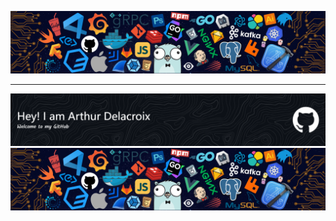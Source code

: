 ![](https://raw.githubusercontent.com/Arthur-Delacroix/Arthur-Delacroix/master/Pic/header_2.png)

<!--
这个是用来区分不同主题的，通过主题哦颜色决定使用哪个图片
<picture>
  <source media="(prefers-color-scheme: dark)" srcset="https://user-images.githubusercontent.com/25423296/163456776-7f95b81a-f1ed-45f7-b7ab-8fa810d529fa.png">
  <source media="(prefers-color-scheme: light)" srcset="https://user-images.githubusercontent.com/25423296/163456779-a8556205-d0a5-45e2-ac17-42d089e3c3f8.png">
  <img alt="Shows an illustrated sun in light mode and a moon with stars in dark mode." src="https://user-images.githubusercontent.com/25423296/163456779-a8556205-d0a5-45e2-ac17-42d089e3c3f8.png">
</picture>

![release](https://img.shields.io/badge/iOS-green.svg?color=42B883&logo=iOS) ![release](https://img.shields.io/badge/Android-green.svg?color=42B883&logo=Android&logoColor=white)
 ![release](https://img.shields.io/badge/-Unity-green.svg?color=42B883&logo=Unity) ![release](https://img.shields.io/badge/-Unreal%20Engine-green.svg?color=42B883&logo=Unreal-Engine) ![release](https://img.shields.io/badge/-C%20Sharp-green.svg?color=42B883&logo=C-Sharp) ![release](https://img.shields.io/badge/-C++-green.svg?color=42B883&logo=C++) ![release](https://img.shields.io/badge/-Python-green.svg?color=42B883&logo=Python&logoColor=white) ![release](https://img.shields.io/badge/-Blender-green.svg?color=42B883&logo=Blender&logoColor=white) ![release](https://img.shields.io/badge/-Bilibili-green.svg?color=42B883&logo=Bilibili3&logoColor=white)

![GitHub Streak](https://github-readme-streak-stats.herokuapp.com/?user=Arthur-Delacroix&theme=vue&hide_border=true)

[![](https://github-readme-activity-graph.vercel.app/graph?username=Arthur-Delacroix&theme=github-light)](https://github.com/ashutosh00710/github-readme-activity-graph)

![](https://github-readme-stats.anuraghazra1.vercel.app/api?username=Arthur-Delacroix&theme=vue&hide_border=true&hide_title=true&count_private=true)

![](https://github-readme-stats.vercel.app/api/top-langs/?username=Arthur-Delacroix&layout=compact&theme=vue&card_width=445&hide_border=true)

![](https://github-profile-trophy.vercel.app/?username=Arthur-Delacroix&theme=flat&column=3&margin-h=15&margin-w=15&&no-bg=true&no-frame=true)

---

[![](https://raw.githubusercontent.com/Arthur-Delacroix/Arthur-Delacroix/master/Pic/EnterBlog.png)](https://arthur-delacroix.github.io/)

<picture>
  <source media="(prefers-color-scheme: dark)" srcset="https://raw.githubusercontent.com/Arthur-Delacroix/Arthur-Delacroix/master/Pic/header_2.png">
  <source media="(prefers-color-scheme: light)" srcset="https://raw.githubusercontent.com/Arthur-Delacroix/Arthur-Delacroix/master/Pic/header_1.png">
</picture>

<picture>
  <source media="(prefers-color-scheme: dark)" srcset="https://github-readme-streak-stats.herokuapp.com/?user=Arthur-Delacroix&theme=vue&hide_border=true" align="center">
  <source media="(prefers-color-scheme: light)" srcset="https://github-readme-streak-stats.herokuapp.com/?user=Arthur-Delacroix&theme=github-dark&hide_border=true" align="center">
</picture>

![GitHub Streak](https://github-readme-streak-stats.herokuapp.com/?user=Arthur-Delacroix&theme=vue&hide_border=false)

![GitHub Streak](https://github-readme-streak-stats.herokuapp.com/?user=Arthur-Delacroix&theme=github-dark&hide_border=false)


![GitHub Streak](https://raw.githubusercontent.com/Arthur-Delacroix/Arthur-Delacroix/master/Pic/header_2.png)

![GitHub Streak](https://raw.githubusercontent.com/Arthur-Delacroix/Arthur-Delacroix/master/Pic/header_1.png)
-->

---

   <!-- light mode -->
   <img src="https://raw.githubusercontent.com/Arthur-Delacroix/Arthur-Delacroix/master/Pic/header_1.png" id="light-mode-image" alt="Header 1" />

   <!-- dark mode -->
   <img src="https://raw.githubusercontent.com/Arthur-Delacroix/Arthur-Delacroix/master/Pic/header_2.png" id="dark-mode-image" alt="Header 2" />

   <style>
   /* light mode */
   @media (prefers-color-scheme: light) {
     #profile-image {
       content: url(https://example.com/header1.png);
     }
   }

   /* dark mode */
   @media (prefers-color-scheme: dark) {
     #profile-image {
       content: url(https://example.com/header2.png);
     }
   }
   </style>